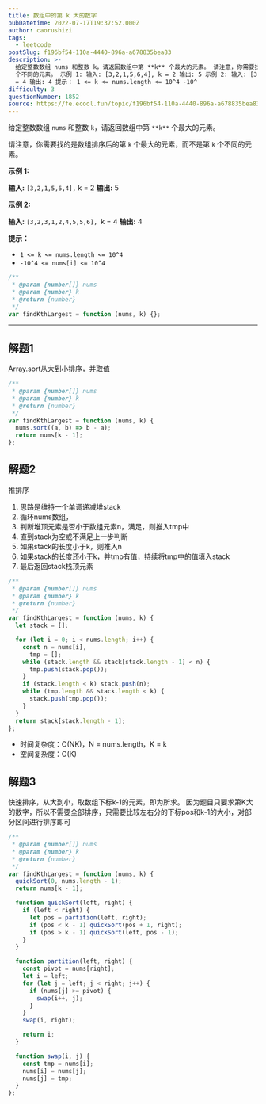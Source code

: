 ```yaml
---
title: 数组中的第 k 大的数字
pubDatetime: 2022-07-17T19:37:52.000Z
author: caorushizi
tags:
  - leetcode
postSlug: f196bf54-110a-4440-896a-a678835bea83
description: >-
  给定整数数组 nums 和整数 k，请返回数组中第 **k** 个最大的元素。 请注意，你需要找的是数组排序后的第 k 个最大的元素，而不是第 k
  个不同的元素。 示例 1: 输入: [3,2,1,5,6,4], k = 2 输出: 5 示例 2: 输入: [3,2,3,1,2,4,5,5,6], k
  = 4 输出: 4 提示： 1 <= k <= nums.length <= 10^4 -10^
difficulty: 3
questionNumber: 1852
source: https://fe.ecool.fun/topic/f196bf54-110a-4440-896a-a678835bea83
---
```


给定整数数组 `nums` 和整数 `k`，请返回数组中第 `**k**` 个最大的元素。

请注意，你需要找的是数组排序后的第 `k` 个最大的元素，而不是第 `k` 个不同的元素。

**示例 1:**

**输入:** `[3,2,1,5,6,4],` k = 2
**输出:** 5

**示例 2:**

**输入:** `[3,2,3,1,2,4,5,5,6], `k = 4
**输出:** 4

**提示：**

- `1 <= k <= nums.length <= 10^4`
- `-10^4 <= nums[i] <= 10^4`

```js
/**
 * @param {number[]} nums
 * @param {number} k
 * @return {number}
 */
var findKthLargest = function (nums, k) {};
```

---

## 解题1

Array.sort从大到小排序，并取值

```js
/**
 * @param {number[]} nums
 * @param {number} k
 * @return {number}
 */
var findKthLargest = function (nums, k) {
  nums.sort((a, b) => b - a);
  return nums[k - 1];
};
```

## 解题2

推排序

1. 思路是维持一个单调递减堆stack
2. 循环nums数组，
3. 判断堆顶元素是否小于数组元素n，满足，则推入tmp中
4. 直到stack为空或不满足上一步判断
5. 如果stack的长度小于k，则推入n
6. 如果stack的长度还小于k，并tmp有值，持续将tmp中的值填入stack
7. 最后返回stack栈顶元素

```js
/**
 * @param {number[]} nums
 * @param {number} k
 * @return {number}
 */
var findKthLargest = function (nums, k) {
  let stack = [];

  for (let i = 0; i < nums.length; i++) {
    const n = nums[i],
      tmp = [];
    while (stack.length && stack[stack.length - 1] < n) {
      tmp.push(stack.pop());
    }
    if (stack.length < k) stack.push(n);
    while (tmp.length && stack.length < k) {
      stack.push(tmp.pop());
    }
  }
  return stack[stack.length - 1];
};
```

- 时间复杂度：O(NK)，N = nums.length，K = k
- 空间复杂度：O(K)

## 解题3

快速排序，从大到小，取数组下标k-1的元素，即为所求。
因为题目只要求第K大的数字，所以不需要全部排序，只需要比较左右分的下标pos和k-1的大小，对部分区间进行排序即可

```js
/**
 * @param {number[]} nums
 * @param {number} k
 * @return {number}
 */
var findKthLargest = function (nums, k) {
  quickSort(0, nums.length - 1);
  return nums[k - 1];

  function quickSort(left, right) {
    if (left < right) {
      let pos = partition(left, right);
      if (pos < k - 1) quickSort(pos + 1, right);
      if (pos > k - 1) quickSort(left, pos - 1);
    }
  }

  function partition(left, right) {
    const pivot = nums[right];
    let i = left;
    for (let j = left; j < right; j++) {
      if (nums[j] >= pivot) {
        swap(i++, j);
      }
    }
    swap(i, right);

    return i;
  }

  function swap(i, j) {
    const tmp = nums[i];
    nums[i] = nums[j];
    nums[j] = tmp;
  }
};
```
